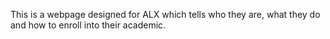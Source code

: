 This is a webpage designed for ALX which tells who they are, what they do and how to enroll into their academic.
